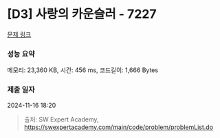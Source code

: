 # [D3] 사랑의 카운슬러 - 7227 

[문제 링크](https://swexpertacademy.com/main/code/problem/problemDetail.do?contestProbId=AWlQUD2qtysDFAVS) 

### 성능 요약

메모리: 23,360 KB, 시간: 456 ms, 코드길이: 1,666 Bytes

### 제출 일자

2024-11-16 18:20



> 출처: SW Expert Academy, https://swexpertacademy.com/main/code/problem/problemList.do
